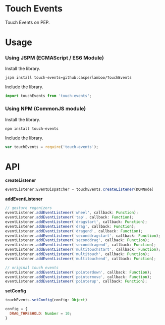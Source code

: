 # Touch Events
Touch Events on PEP.

# Usage

### Using JSPM (ECMAScript / ES6 Module)

Install the library.

```
jspm install touch-events=github:casperlamboo/TouchEvents
```

Include the library.

```javascript
import touchEvents from 'touch-events';
```

### Using NPM (CommonJS module)

Install the library.

```
npm install touch-events
```

Include the library.

```javascript
var touchEvents = require('touch-events');
```

# API

**createListener**

```javascript
eventListener:EventDispatcher = touchEvents.createListener(DOMNode)
```

**addEventListener**

```javascript
// gesture regonizers
eventListener.addEventListener('wheel', callback: Function);
eventListener.addEventListener('tap', callback: Function);
eventListener.addEventListener('dragstart', callback: Function);
eventListener.addEventListener('drag', callback: Function);
eventListener.addEventListener('dragend', callback: Function);
eventListener.addEventListener('seconddragstart', callback: Function);
eventListener.addEventListener('seconddrag', callback: Function);
eventListener.addEventListener('seconddragend', callback: Function);
eventListener.addEventListener('multitouchstart', callback: Function);
eventListener.addEventListener('multitouch', callback: Function);
eventListener.addEventListener('multitouchend', callback: Function);

// original touch events
eventListener.addEventListener('pointerdown', callback: Function);
eventListener.addEventListener('pointermove', callback: Function);
eventListener.addEventListener('pointerup', callback: Function);
```

**setConfig**

```javascript
touchEvents.setConfig(config: Object)

config = {
  DRAG_THRESHOLD: Number = 10;
}
```
